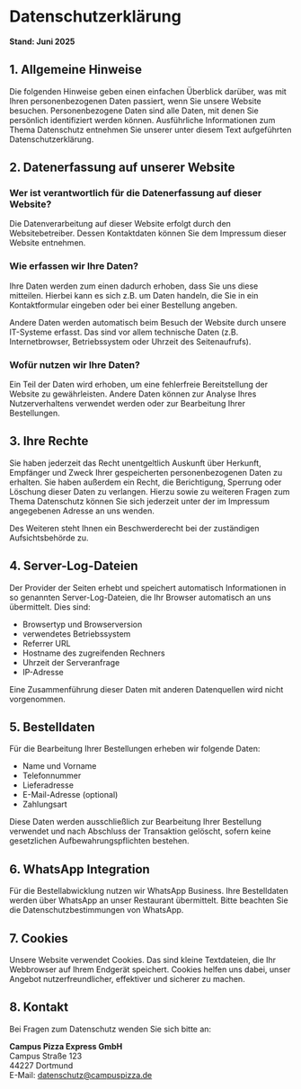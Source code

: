 # Datenschutzerklärung

**Stand: Juni 2025**

## 1. Allgemeine Hinweise

Die folgenden Hinweise geben einen einfachen Überblick darüber, was mit Ihren personenbezogenen Daten passiert, wenn Sie unsere Website besuchen. Personenbezogene Daten sind alle Daten, mit denen Sie persönlich identifiziert werden können. Ausführliche Informationen zum Thema Datenschutz entnehmen Sie unserer unter diesem Text aufgeführten Datenschutzerklärung.

## 2. Datenerfassung auf unserer Website

### Wer ist verantwortlich für die Datenerfassung auf dieser Website?

Die Datenverarbeitung auf dieser Website erfolgt durch den Websitebetreiber. Dessen Kontaktdaten können Sie dem Impressum dieser Website entnehmen.

### Wie erfassen wir Ihre Daten?

Ihre Daten werden zum einen dadurch erhoben, dass Sie uns diese mitteilen. Hierbei kann es sich z.B. um Daten handeln, die Sie in ein Kontaktformular eingeben oder bei einer Bestellung angeben.

Andere Daten werden automatisch beim Besuch der Website durch unsere IT-Systeme erfasst. Das sind vor allem technische Daten (z.B. Internetbrowser, Betriebssystem oder Uhrzeit des Seitenaufrufs).

### Wofür nutzen wir Ihre Daten?

Ein Teil der Daten wird erhoben, um eine fehlerfreie Bereitstellung der Website zu gewährleisten. Andere Daten können zur Analyse Ihres Nutzerverhaltens verwendet werden oder zur Bearbeitung Ihrer Bestellungen.

## 3. Ihre Rechte

Sie haben jederzeit das Recht unentgeltlich Auskunft über Herkunft, Empfänger und Zweck Ihrer gespeicherten personenbezogenen Daten zu erhalten. Sie haben außerdem ein Recht, die Berichtigung, Sperrung oder Löschung dieser Daten zu verlangen. Hierzu sowie zu weiteren Fragen zum Thema Datenschutz können Sie sich jederzeit unter der im Impressum angegebenen Adresse an uns wenden.

Des Weiteren steht Ihnen ein Beschwerderecht bei der zuständigen Aufsichtsbehörde zu.

## 4. Server-Log-Dateien

Der Provider der Seiten erhebt und speichert automatisch Informationen in so genannten Server-Log-Dateien, die Ihr Browser automatisch an uns übermittelt. Dies sind:

- Browsertyp und Browserversion
- verwendetes Betriebssystem
- Referrer URL
- Hostname des zugreifenden Rechners
- Uhrzeit der Serveranfrage
- IP-Adresse

Eine Zusammenführung dieser Daten mit anderen Datenquellen wird nicht vorgenommen.

## 5. Bestelldaten

Für die Bearbeitung Ihrer Bestellungen erheben wir folgende Daten:

- Name und Vorname
- Telefonnummer
- Lieferadresse
- E-Mail-Adresse (optional)
- Zahlungsart

Diese Daten werden ausschließlich zur Bearbeitung Ihrer Bestellung verwendet und nach Abschluss der Transaktion gelöscht, sofern keine gesetzlichen Aufbewahrungspflichten bestehen.

## 6. WhatsApp Integration

Für die Bestellabwicklung nutzen wir WhatsApp Business. Ihre Bestelldaten werden über WhatsApp an unser Restaurant übermittelt. Bitte beachten Sie die Datenschutzbestimmungen von WhatsApp.

## 7. Cookies

Unsere Website verwendet Cookies. Das sind kleine Textdateien, die Ihr Webbrowser auf Ihrem Endgerät speichert. Cookies helfen uns dabei, unser Angebot nutzerfreundlicher, effektiver und sicherer zu machen.

## 8. Kontakt

Bei Fragen zum Datenschutz wenden Sie sich bitte an:

**Campus Pizza Express GmbH**  
Campus Straße 123  
44227 Dortmund  
E-Mail: datenschutz@campuspizza.de
